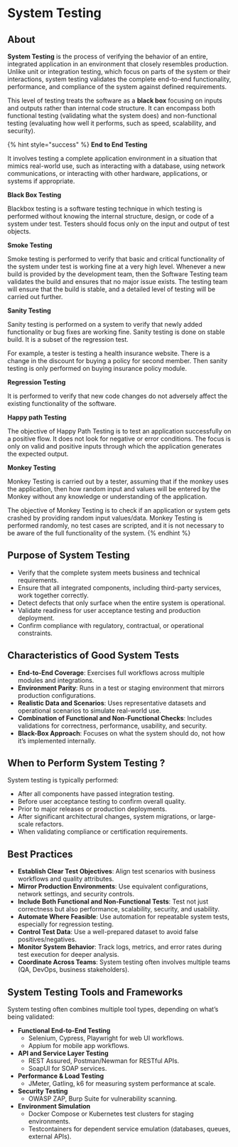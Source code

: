 # System Testing

## About

**System Testing** is the process of verifying the behavior of an entire, integrated application in an environment that closely resembles production.\
Unlike unit or integration testing, which focus on parts of the system or their interactions, system testing validates the complete end-to-end functionality, performance, and compliance of the system against defined requirements.

This level of testing treats the software as a **black box** focusing on inputs and outputs rather than internal code structure. It can encompass both functional testing (validating what the system does) and non-functional testing (evaluating how well it performs, such as speed, scalability, and security).

{% hint style="success" %}
**End to End Testing**

It involves testing a complete application environment in a situation that mimics real-world use, such as interacting with a database, using network communications, or interacting with other hardware, applications, or systems if appropriate.

**Black Box Testing**

Blackbox testing is a software testing technique in which testing is performed without knowing the internal structure, design, or code of a system under test. Testers should focus only on the input and output of test objects.

**Smoke Testing**

Smoke testing is performed to verify that basic and critical functionality of the system under test is working fine at a very high level. Whenever a new build is provided by the development team, then the Software Testing team validates the build and ensures that no major issue exists. The testing team will ensure that the build is stable, and a detailed level of testing will be carried out further.

**Sanity Testing**

Sanity testing is performed on a system to verify that newly added functionality or bug fixes are working fine. Sanity testing is done on stable build. It is a subset of the regression test.

For example, a tester is testing a health insurance website. There is a change in the discount for buying a policy for second member. Then sanity testing is only performed on buying insurance policy module.

**Regression Testing**

It is performed to verify that new code changes do not adversely affect the existing functionality of the software.

**Happy path Testing**

The objective of Happy Path Testing is to test an application successfully on a positive flow. It does not look for negative or error conditions. The focus is only on valid and positive inputs through which the application generates the expected output.

**Monkey Testing**

Monkey Testing is carried out by a tester, assuming that if the monkey uses the application, then how random input and values will be entered by the Monkey without any knowledge or understanding of the application.

The objective of Monkey Testing is to check if an application or system gets crashed by providing random input values/data. Monkey Testing is performed randomly, no test cases are scripted, and it is not necessary to be aware of the full functionality of the system.
{% endhint %}

## Purpose of System Testing

* Verify that the complete system meets business and technical requirements.
* Ensure that all integrated components, including third-party services, work together correctly.
* Detect defects that only surface when the entire system is operational.
* Validate readiness for user acceptance testing and production deployment.
* Confirm compliance with regulatory, contractual, or operational constraints.

## Characteristics of Good System Tests

* **End-to-End Coverage**: Exercises full workflows across multiple modules and integrations.
* **Environment Parity**: Runs in a test or staging environment that mirrors production configurations.
* **Realistic Data and Scenarios**: Uses representative datasets and operational scenarios to simulate real-world use.
* **Combination of Functional and Non-Functional Checks**: Includes validations for correctness, performance, usability, and security.
* **Black-Box Approach**: Focuses on what the system should do, not how it’s implemented internally.

## When to Perform System Testing ?

System testing is typically performed:

* After all components have passed integration testing.
* Before user acceptance testing to confirm overall quality.
* Prior to major releases or production deployments.
* After significant architectural changes, system migrations, or large-scale refactors.
* When validating compliance or certification requirements.

## Best Practices

* **Establish Clear Test Objectives**: Align test scenarios with business workflows and quality attributes.
* **Mirror Production Environments**: Use equivalent configurations, network settings, and security controls.
* **Include Both Functional and Non-Functional Tests**: Test not just correctness but also performance, scalability, security, and usability.
* **Automate Where Feasible**: Use automation for repeatable system tests, especially for regression testing.
* **Control Test Data**: Use a well-prepared dataset to avoid false positives/negatives.
* **Monitor System Behavior**: Track logs, metrics, and error rates during test execution for deeper analysis.
* **Coordinate Across Teams**: System testing often involves multiple teams (QA, DevOps, business stakeholders).

## &#x20;System Testing Tools and Frameworks

System testing often combines multiple tool types, depending on what’s being validated:

* **Functional End-to-End Testing**
  * Selenium, Cypress, Playwright for web UI workflows.
  * Appium for mobile app workflows.
* **API and Service Layer Testing**
  * REST Assured, Postman/Newman for RESTful APIs.
  * SoapUI for SOAP services.
* **Performance & Load Testing**
  * JMeter, Gatling, k6 for measuring system performance at scale.
* **Security Testing**
  * OWASP ZAP, Burp Suite for vulnerability scanning.
* **Environment Simulation**
  * Docker Compose or Kubernetes test clusters for staging environments.
  * Testcontainers for dependent service emulation (databases, queues, external APIs).
